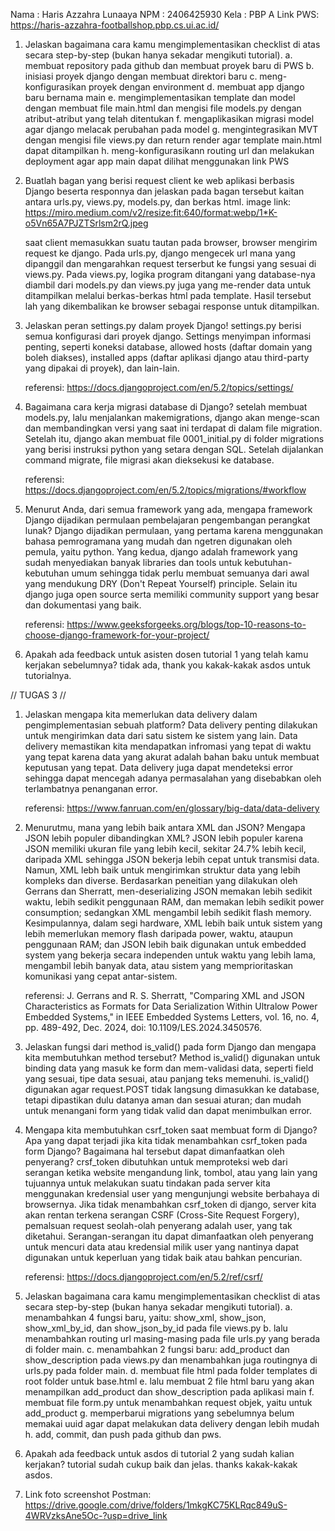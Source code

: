 Nama    : Haris Azzahra Lunaaya
NPM     : 2406425930
Kela    : PBP A
Link PWS: https://haris-azzahra-footballshop.pbp.cs.ui.ac.id/


1. Jelaskan bagaimana cara kamu mengimplementasikan checklist di atas secara step-by-step (bukan hanya sekadar mengikuti tutorial).
    a. membuat repository pada github dan membuat proyek baru di PWS
    b. inisiasi proyek django dengan membuat direktori baru
    c. meng-konfigurasikan proyek dengan environment
    d. membuat app django baru bernama main
    e. mengimplementasikan template dan model dengan membuat file main.html dan mengisi file models.py dengan atribut-atribut yang telah ditentukan
    f. mengaplikasikan migrasi model agar django melacak perubahan pada model
    g. mengintegrasikan MVT dengan mengisi file views.py dan return render agar template main.html dapat ditampilkan
    h. meng-konfigurasikann routing url dan melakukan deployment agar app main dapat dilihat menggunakan link PWS


2. Buatlah bagan yang berisi request client ke web aplikasi berbasis Django beserta responnya dan jelaskan pada bagan tersebut kaitan antara urls.py, views.py, models.py, dan berkas html.
    image link: https://miro.medium.com/v2/resize:fit:640/format:webp/1*K-o5Vn65A7PJZTSrlsm2rQ.jpeg

    saat client memasukkan suatu tautan pada browser, browser mengirim request ke django. Pada urls.py, django mengecek url mana yang dipanggil dan mengarahkan request terserbut ke fungsi yang sesuai di views.py. Pada views.py, logika program ditangani yang database-nya diambil dari models.py dan views.py juga yang me-render data untuk ditampilkan melalui berkas-berkas html pada template. Hasil tersebut lah yang dikembalikan ke browser sebagai response untuk ditampilkan.


3. Jelaskan peran settings.py dalam proyek Django!
    settings.py berisi semua konfigurasi dari proyek django. Settings menyimpan informasi penting, seperti koneksi database, allowed hosts (daftar domain yang boleh diakses), installed apps (daftar aplikasi django atau third-party yang dipakai di proyek), dan lain-lain.

    referensi: https://docs.djangoproject.com/en/5.2/topics/settings/

    
4. Bagaimana cara kerja migrasi database di Django?
    setelah membuat models.py, lalu menjalankan makemigrations, django akan menge-scan dan membandingkan versi yang saat ini terdapat di dalam file migration. Setelah itu, django akan membuat file 0001_initial.py di folder migrations yang berisi instruksi python yang setara dengan SQL. Setelah dijalankan command migrate, file migrasi akan dieksekusi ke database.

    referensi: https://docs.djangoproject.com/en/5.2/topics/migrations/#workflow
    
    
5. Menurut Anda, dari semua framework yang ada, mengapa framework Django dijadikan permulaan pembelajaran pengembangan perangkat lunak?
    Django dijadikan permulaan, yang pertama karena menggunakan bahasa pemrogramana yang mudah dan ngetren digunakan oleh pemula, yaitu python. Yang kedua, django adalah framework yang sudah menyediakan banyak libraries dan tools untuk kebutuhan-kebutuhan umum sehingga tidak perlu membuat semuanya dari awal yang mendukung DRY (Don't Repeat Yourself) principle. Selain itu django juga open source serta memiliki community support yang besar dan dokumentasi yang baik.

    referensi: https://www.geeksforgeeks.org/blogs/top-10-reasons-to-choose-django-framework-for-your-project/
    
    
6. Apakah ada feedback untuk asisten dosen tutorial 1 yang telah kamu kerjakan sebelumnya?
    tidak ada, thank you kakak-kakak asdos untuk tutorialnya.



// TUGAS 3 //

1. Jelaskan mengapa kita memerlukan data delivery dalam pengimplementasian sebuah platform?
    Data delivery penting dilakukan untuk mengirimkan data dari satu sistem ke sistem yang lain. Data delivery memastikan kita mendapatkan infromasi yang tepat di waktu yang tepat karena data yang akurat adalah bahan baku untuk membuat keputusan yang tepat. Data delivery juga dapat mendeteksi error sehingga dapat mencegah adanya permasalahan yang disebabkan oleh terlambatnya penanganan error. 

    referensi: https://www.fanruan.com/en/glossary/big-data/data-delivery
   

2. Menurutmu, mana yang lebih baik antara XML dan JSON? Mengapa JSON lebih populer dibandingkan XML?
    JSON lebih populer karena JSON memiliki ukuran file yang lebih kecil, sekitar 24.7% lebih kecil, daripada XML sehingga JSON bekerja lebih cepat untuk transmisi data. Namun, XML lebh baik untuk mengirimkan struktur data yang lebih kompleks dan diverse. Berdasarkan peneitian yang dilakukan oleh Gerrans dan Sherratt, men-deserializing JSON memakan lebih sedikit waktu, lebih sedikit penggunaan RAM, dan memakan lebih sedikit power consumption; sedangkan XML mengambil lebih sedikit flash memory. Kesimpulannya, dalam segi hardware, XML lebih baik untuk sistem yang lebih memerlukan memory flash daripada power, waktu, ataupun penggunaan RAM; dan JSON lebih baik digunakan untuk embedded system yang bekerja secara independen untuk waktu yang lebih lama, mengambil lebih banyak data, atau sistem yang memprioritaskan komunikasi yang cepat antar-sistem.

    referensi: J. Gerrans and R. S. Sherratt, "Comparing XML and JSON Characteristics as Formats for Data Serialization Within Ultralow Power Embedded Systems," in IEEE Embedded Systems Letters, vol. 16, no. 4, pp. 489-492, Dec. 2024, doi: 10.1109/LES.2024.3450576.


3. Jelaskan fungsi dari method is_valid() pada form Django dan mengapa kita membutuhkan method tersebut?
    Method is_valid() digunakan untuk binding data yang masuk ke form dan mem-validasi data, seperti field yang sesuai, tipe data sesuai, atau panjang teks memenuhi. is_valid() digunakan agar request.POST tidak langsung dimasukkan ke database, tetapi dipastikan dulu datanya aman dan sesuai aturan; dan mudah untuk menangani form yang tidak valid dan dapat menimbulkan error.


4. Mengapa kita membutuhkan csrf_token saat membuat form di Django? Apa yang dapat terjadi jika kita tidak menambahkan csrf_token pada form Django? Bagaimana hal tersebut dapat dimanfaatkan oleh penyerang?
    crsf_token dibutuhkan untuk memproteksi web dari serangan ketika website mengandung link, tombol, atau yang lain yang tujuannya untuk melakukan suatu tindakan pada server kita menggunakan kredensial user yang mengunjungi website berbahaya di browsernya. Jika tidak menambahkan csrf_token di django, server kita akan rentan terkena serangan CSRF (Cross-Site Request Forgery), pemalsuan request seolah-olah penyerang adalah user, yang tak diketahui. Serangan-serangan itu dapat dimanfaatkan oleh penyerang untuk mencuri data atau kredensial milik user yang nantinya dapat digunakan untuk keperluan yang tidak baik atau bahkan pencurian.

    referensi: https://docs.djangoproject.com/en/5.2/ref/csrf/


5. Jelaskan bagaimana cara kamu mengimplementasikan checklist di atas secara step-by-step (bukan hanya sekadar mengikuti tutorial).
    a. menambahkan 4 fungsi baru, yaitu: show_xml, show_json, show_xml_by_id, dan show_json_by_id pada file views.py
    b. lalu menambahkan routing url masing-masing pada file urls.py yang berada di folder main.
    c. menambahkan 2 fungsi baru: add_product dan show_description pada views.py dan menambahkan juga routingnya di urls.py pada folder main.
    d. membuat file html pada folder templates di root folder untuk base.html
    e. lalu membuat 2 file html baru yang akan menampilkan add_product dan show_description pada aplikasi main
    f. membuat file form.py untuk menambahkan request objek, yaitu untuk add_product
    g. memperbarui migrations yang sebelumnya belum memakai uuid agar dapat melakukan data delivery dengan lebih mudah
    h. add, commit, dan push pada github dan pws.


6. Apakah ada feedback untuk asdos di tutorial 2 yang sudah kalian kerjakan?
    tutorial sudah cukup baik dan jelas. thanks kakak-kakak asdos.


7. Link foto screenshot Postman: https://drive.google.com/drive/folders/1mkgKC75KLRqc849uS-4WRVzksAne5Oc-?usp=drive_link